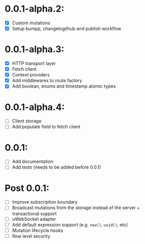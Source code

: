 # 0.0.1-alpha.2:

- [X] Custom mutations
- [X] Setup bumpp, changelogithub and publish workflow

# 0.0.1-alpha.3:

- [X] HTTP transport layer
- [X] Fetch client
- [X] Context providers
- [X] Add middlewares to route factory
- [X] Add boolean, enums and timestamp atomic types

# 0.0.1-alpha.4:

- [ ] Client storage
- [ ] Add populate field to fetch client

# 0.0.1:

- [ ] Add documentation
- [ ] Add tests (needs to be added before 0.0.1)

# Post 0.0.1:

- [ ] Improve subscription boundary
- [ ] Broadcast mutations from the storage instead of the server + transactional support
- [ ] uWebSocket adapter
- [ ] Add default expression support (e.g. `now()`, `uuid()`, etc)
- [ ] Mutation lifecycle hooks
- [ ] Row level security